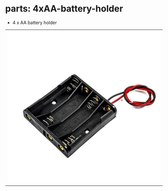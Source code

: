 # parts: 4xAA-battery-holder

- 4 x AA battery holder

|   |
| --- |
| ![image](https://github.com/kamangir/assets2/raw/main/bluer-ugv/4xAA-battery-holder.jpg?raw=true) |
